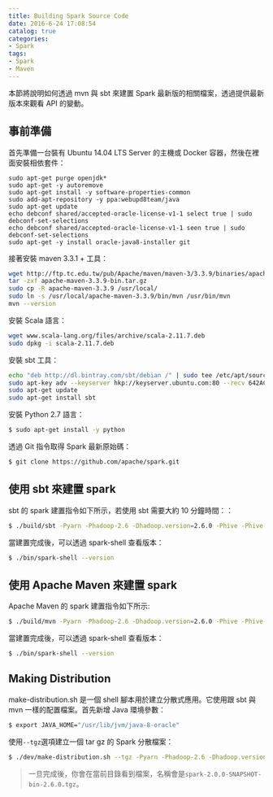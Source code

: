 ```yaml
---
title: Building Spark Source Code
date: 2016-6-24 17:08:54
catalog: true
categories:
- Spark
tags:
- Spark
- Maven
---
```

本節將說明如何透過 mvn 與 sbt 來建置 Spark 最新版的相關檔案，透過提供最新版本來觀看 API 的變動。

<!--more-->

## 事前準備
首先準備一台裝有 Ubuntu 14.04 LTS Server 的主機或 Docker 容器，然後在裡面安裝相依套件：
```
sudo apt-get purge openjdk*
sudo apt-get -y autoremove
sudo apt-get install -y software-properties-common
sudo add-apt-repository -y ppa:webupd8team/java
sudo apt-get update
echo debconf shared/accepted-oracle-license-v1-1 select true | sudo debconf-set-selections
echo debconf shared/accepted-oracle-license-v1-1 seen true | sudo debconf-set-selections
sudo apt-get -y install oracle-java8-installer git
```

接著安裝 maven 3.3.1 + 工具：
```sh
wget http://ftp.tc.edu.tw/pub/Apache/maven/maven-3/3.3.9/binaries/apache-maven-3.3.9-bin.tar.gz
tar -zxf apache-maven-3.3.9-bin.tar.gz
sudo cp -R apache-maven-3.3.9 /usr/local/
sudo ln -s /usr/local/apache-maven-3.3.9/bin/mvn /usr/bin/mvn
mvn --version
```

安裝 Scala 語言：
```sh
wget www.scala-lang.org/files/archive/scala-2.11.7.deb
sudo dpkg -i scala-2.11.7.deb
```

安裝 sbt 工具：
```sh
echo "deb http://dl.bintray.com/sbt/debian /" | sudo tee /etc/apt/sources.list.d/sbt.list
sudo apt-key adv --keyserver hkp://keyserver.ubuntu.com:80 --recv 642AC823
sudo apt-get update
sudo apt-get install sbt
```

安裝 Python 2.7 語言：
```sh
$ sudo apt-get install -y python
```

透過 Git 指令取得 Spark 最新原始碼：
```sh
$ git clone https://github.com/apache/spark.git
```

## 使用 sbt 來建置 spark
sbt 的 spark 建置指令如下所示，若使用 sbt 需要大約 10 分鐘時間：：
```sh
$ ./build/sbt -Pyarn -Phadoop-2.6 -Dhadoop.version=2.6.0 -Phive -Phive-thriftserver -DskipTests clean assembly
```

當建置完成後，可以透過 spark-shell 查看版本：
```sh
$ ./bin/spark-shell --version
```

## 使用 Apache Maven 來建置 spark
Apache Maven 的 spark 建置指令如下所示:
```sh
$ ./build/mvn -Pyarn -Phadoop-2.6 -Dhadoop.version=2.6.0 -Phive -Phive-thriftserver -DskipTests clean install
```

當建置完成後，可以透過 spark-shell 查看版本：
```sh
$ ./bin/spark-shell --version
```

## Making Distribution
make-distribution.sh 是一個 shell 腳本用於建立分散式應用。它使用跟 sbt 與 mvn 一樣的配置檔案。首先新增 Java 環境參數：
```sh
$ export JAVA_HOME="/usr/lib/jvm/java-8-oracle"
```

使用`--tgz`選項建立一個 tar gz 的 Spark 分散檔案：
```sh
$ ./dev/make-distribution.sh --tgz -Pyarn -Phadoop-2.6 -Dhadoop.version=2.6.0 -Phive -Phive-thriftserver -DskipTests
```
> 一旦完成後，你會在當前目錄看到檔案，名稱會是`spark-2.0.0-SNAPSHOT-bin-2.6.0.tgz`。
